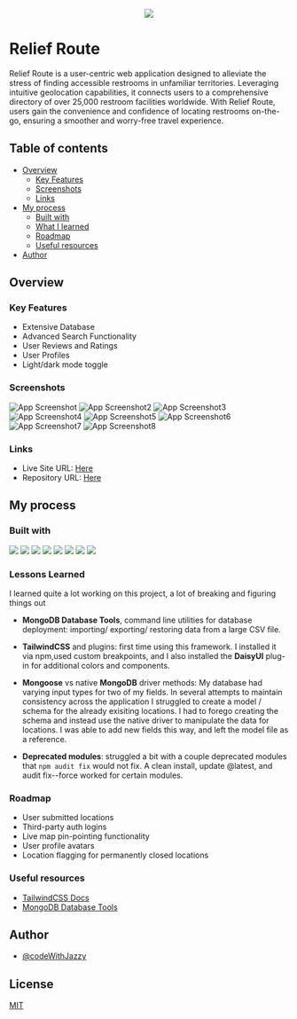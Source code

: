<p align="center">
  <img src="https://res.cloudinary.com/dwy2rcep0/image/upload/v1707528020/avatars/landscape_mf8lg5.svg" />
</p>

# Relief Route

Relief Route is a user-centric web application designed to alleviate the stress of finding accessible restrooms in unfamiliar territories. Leveraging intuitive geolocation capabilities, it connects users to a comprehensive directory of over 25,000 restroom facilities worldwide. With Relief Route, users gain the convenience and confidence of locating restrooms on-the-go, ensuring a smoother and worry-free travel experience.



## Table of contents

- [Overview](#overview)
  - [Key Features](#key-features)    
  - [Screenshots](#screenshots)
  - [Links](#links)
- [My process](#my-process)
  - [Built with](#built-with)
  - [What I learned](#lessons-learned)
  - [Roadmap](#roadmap)
  - [Useful resources](#useful-resources)
- [Author](#author)
## Overview


### Key Features

- Extensive Database
- Advanced Search Functionality
- User Reviews and Ratings
- User Profiles
- Light/dark mode toggle
### Screenshots

![App Screenshot](https://res.cloudinary.com/dwy2rcep0/image/upload/v1707540115/main_large_dark_Small_ztkhdx.png)
![App Screenshot2](https://res.cloudinary.com/dwy2rcep0/image/upload/v1707540116/main_medium_light_Phone_stqq2b.png)
![App Screenshot3](https://res.cloudinary.com/dwy2rcep0/image/upload/v1707540115/search_dark_Phone_nviau0.png)
![App Screenshot4](https://res.cloudinary.com/dwy2rcep0/image/upload/v1707540115/search_light_Phone_plwm58.png)
![App Screenshot5](https://res.cloudinary.com/dwy2rcep0/image/upload/v1707540115/restroom_dark_Phone_obmf40.png)
![App Screenshot6](https://res.cloudinary.com/dwy2rcep0/image/upload/v1707540115/restroom_light_Phone_m7xxwu.png)
![App Screenshot7](https://res.cloudinary.com/dwy2rcep0/image/upload/v1707540115/signup_Phone_cgvpuv.png)
![App Screenshot8](https://res.cloudinary.com/dwy2rcep0/image/upload/v1707540115/login_Phone_rluaqi.png)


### Links

- Live Site URL: [Here](https://reliefroute.jasminetaylor.dev/)
- Repository URL: [Here](https://github.com/codewithjazzy/relief-route-app)

## My process

### Built with

<p float="left">
  <img src="https://img.shields.io/badge/JavaScript-323330?style=for-the-badge&logo=javascript&logoColor=F7DF1E" />
  <img src="https://img.shields.io/badge/Node%20js-339933?style=for-the-badge&logo=nodedotjs&logoColor=white" /> 
  <img src="https://img.shields.io/badge/Express%20js-000000?style=for-the-badge&logo=express&logoColor=white" />
  <img src="https://img.shields.io/badge/MongoDB-4EA94B?style=for-the-badge&logo=mongodb&logoColor=white" />
  <img src="https://img.shields.io/badge/npm-CB3837?style=for-the-badge&logo=npm&logoColor=white" />
  <img src="https://img.shields.io/badge/Tailwind_CSS-38B2AC?style=for-the-badge&logo=tailwind-css&logoColor=white" />
  <img src="https://img.shields.io/badge/daisyUI-1ad1a5?style=for-the-badge&logo=daisyui&logoColor=white" />
  <img src="https://img.shields.io/badge/Cloudinary-3448C5?style=for-the-badge&logo=Cloudinary&logoColor=white" />
</p>

### Lessons Learned

I learned quite a lot working on this project, a lot of breaking and figuring things out

- **MongoDB Database Tools**, command line utilities for database deployment: importing/ exporting/ restoring data from a large CSV file.

- **TailwindCSS** and plugins: first time using this framework. I installed it via npm,used custom breakpoints, and I also installed the **DaisyUI** plug-in for additional colors and components.

- **Mongoose** vs native **MongoDB** driver methods: My database had varying input types for two of my fields. In several attempts to maintain consistency across the application I struggled to create a model / schema for the already exisiting locations. I had to forego creating the schema and instead use the native driver to manipulate the data for locations. I was able to add new fields this way, and left the model file as a reference.

-  **Deprecated modules**: struggled a bit with a couple deprecated modules that `npm audit fix` would not fix. A clean install, update @latest, and audit fix--force worked for certain modules.
### Roadmap

- User submitted locations 
- Third-party auth logins
- Live map pin-pointing functionality
- User profile avatars
- Location flagging for permanently closed locations


### Useful resources

 - [TailwindCSS Docs](https://tailwindcss.com/docs/installation)
 - [MongoDB Database Tools](https://www.mongodb.com/docs/database-tools/)


## Author

- [@codeWithJazzy](https://www.linkedin.com/in/codewithjazzy/)


## License

[MIT](https://choosealicense.com/licenses/mit/)

